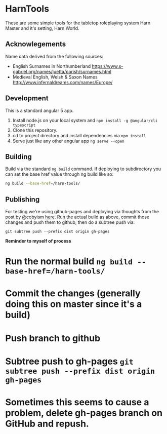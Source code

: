 # HarnTools

These are some simple tools for the tabletop roleplaying system Harn Master and it's setting, Harn World.

## Acknowlegements

Name data derived from the following sources:
* English Surnames in Northumberland https://www.s-gabriel.org/names/juetta/parish/surnames.html 
* Medieval English, Welsh & Saxon Names http://www.infernaldreams.com/names/Europe/


## Development
This is a standard angular 5 app. 

1. Install node.js on your local system and `npm install -g @angular/cli typescript`
1. Clone this repository.
1. cd to project directory and install dependencies via `npm install`
1. Serve just like any other angular app `ng serve --open`

## Building

Build via the standard `ng build` command. If deploying to subdirectory you can set the base href value through ng build like so:
```bash
ng build --base-href=/harn-tools/
```

## Publishing

For testing we're using github-pages and deploying via thoughts from the post by @cobyism [here](https://gist.github.com/cobyism/4730490).  Run the actual build as above, commit those changes and push them to github, then do a subtree push via:
```
git subtree push --prefix dist origin gh-pages
```

**Reminder to myself of process**
# Run the normal build `ng build --base-href=/harn-tools/`
# Commit the changes (generally doing this on master since it's a build)
# Push branch to github
# Subtree push to gh-pages `git subtree push --prefix dist origin gh-pages`
# Sometimes this seems to cause a problem, delete gh-pages branch on GitHub and repush.
